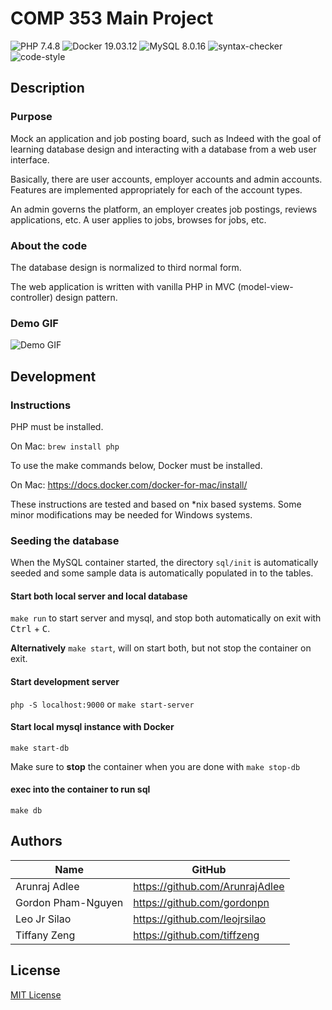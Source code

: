 # COMP 353 Main Project

![PHP 7.4.8](https://badgen.net/badge/PHP/7%2e4%2e8/purple)
![Docker 19.03.12](https://badgen.net/badge/Docker/19%2e03%2e12/blue)
![MySQL 8.0.16](https://badgen.net/badge/MySQL/8%2e0%2e16/yellow)
![syntax-checker](https://github.com/gordonpn/web-career-portal-clone/workflows/syntax-checker/badge.svg)
![code-style](https://github.com/gordonpn/web-career-portal-clone/workflows/code-style/badge.svg)

## Description

### Purpose

Mock an application and job posting board, such as Indeed with the goal of learning database design and interacting with a database from a web user interface.

Basically, there are user accounts, employer accounts and admin accounts. Features are implemented appropriately for each of the account types.

An admin governs the platform, an employer creates job postings, reviews applications, etc. A user applies to jobs, browses for jobs, etc.

### About the code

The database design is normalized to third normal form.

The web application is written with vanilla PHP in MVC (model-view-controller) design pattern.

### Demo GIF

![Demo GIF](./docs/demo.gif)

## Development

### Instructions

PHP must be installed.

On Mac: `brew install php`

To use the make commands below, Docker must be installed.

On Mac: <https://docs.docker.com/docker-for-mac/install/>

These instructions are tested and based on \*nix based systems. Some minor modifications may be needed for Windows systems.

### Seeding the database

When the MySQL container started, the directory `sql/init` is automatically seeded and some sample data is automatically populated in to the tables.

#### Start both local server and local database

`make run` to start server and mysql, and stop both automatically on exit with <kbd>Ctrl</kbd> + <kbd>C</kbd>.

**Alternatively** `make start`, will on start both, but not stop the container on exit.

#### Start development server

`php -S localhost:9000` or `make start-server`

#### Start local mysql instance with Docker

`make start-db`

Make sure to **stop** the container when you are done with `make stop-db`

#### exec into the container to run sql

`make db`

## Authors

| Name               | GitHub                          |
| ------------------ | ------------------------------- |
| Arunraj Adlee      | https://github.com/ArunrajAdlee |
| Gordon Pham-Nguyen | https://github.com/gordonpn     |
| Leo Jr Silao       | https://github.com/leojrsilao   |
| Tiffany Zeng       | https://github.com/tiffzeng     |

## License

[MIT License](./LICENSE)
